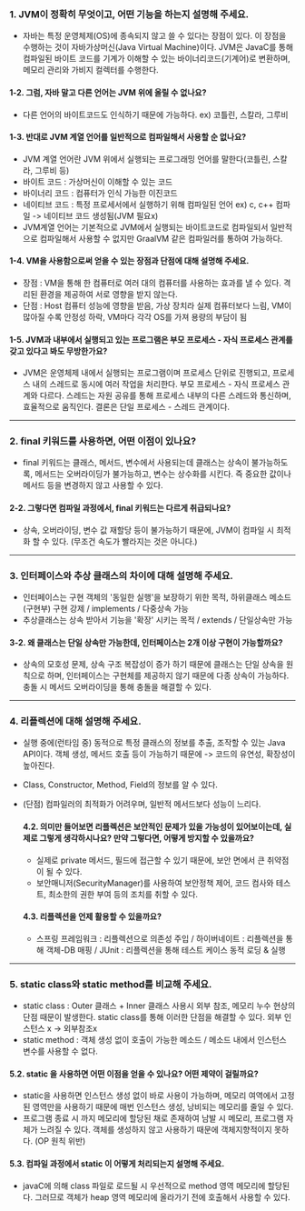 
### 1. JVM이 정확히 무엇이고, 어떤 기능을 하는지 설명해 주세요.
  - 자바는 특정 운영체제(OS)에 종속되지 않고 쓸 수 있다는 장점이 있다. 이 장점을 수행하는 것이 자바가상머신(Java Virtual Machine)이다. JVM은 JavaC를 통해 컴파일된 바이트 코드를 기계가 이해할 수 있는 바이너리코드(기계어)로 변환하며, 메모리 관리와 가비지 컬렉터를 수행한다.

  #### 1-2. 그럼, 자바 말고 다른 언어는 JVM 위에 올릴 수 없나요?
  - 다른 언어의 바이트코드도 인식하기 때문에 가능하다. ex) 코틀린, 스칼라, 그루비

  #### 1-3. 반대로 JVM 계열 언어를 일반적으로 컴파일해서 사용할 순 없나요?
  - JVM 계열 언어란 JVM 위에서 실행되는 프로그래밍 언어를 말한다(코틀린, 스칼라, 그루비 등)
  - 바이트 코드 : 가상머신이 이해할 수 있는 코드
  - 바이너리 코드 : 컴퓨터가 인식 가능한 이진코드
  - 네이티브 코드 : 특정 프로세서에서 실행하기 위해 컴파일된 언어 ex) c, c++ 컴파일 -> 네이티브 코드 생성됨(JVM 필요x)
  - JVM계열 언어는 기본적으로 JVM에서 실행되는 바이트코드로 컴파일되서 일반적으로 컴파일해서 사용할 수 없지만 GraalVM 같은 컴파일러를 통하여 가능하다. 
  #### 1-4. VM을 사용함으로써 얻을 수 있는 장점과 단점에 대해 설명해 주세요.
  - 장점 : VM을 통해 한 컴퓨터로 여러 대의 컴퓨터를 사용하는 효과를 낼 수 있다. 격리된 환경을 제공하여 서로 영향을 받지 않는다.
  - 단점 : Host 컴퓨터 성능에 영향을 받음, 가상 장치라 실제 컴퓨터보다 느림, VM이 많아질 수록 안정성 하락, VM마다 각각 OS를 가져 용량의 부담이 됨

  #### 1-5.  JVM과 내부에서 실행되고 있는 프로그램은 부모 프로세스 - 자식 프로세스 관계를 갖고 있다고 봐도 무방한가요?
  - JVM은 운영체제 내에서 실행되는 프로그램이며 프로세스 단위로 진행되고, 프로세스 내의 스레드로 동시에 여러 작업을 처리한다. 부모 프로세스 - 자식 프로세스 관계와 다르다. 스레드는 자원 공유를 통해 프로세스 내부의 다른 스레드와 통신하며, 효율적으로 움직인다. 결론은 단일 프로세스 - 스레드 관계이다.

--- 

### 2. final 키워드를 사용하면, 어떤 이점이 있나요?
  - final 키워드는 클래스, 메서드, 변수에서 사용되는데 클래스는 상속이 불가능하도록, 메서드는 오버라이딩가 불가능하고, 변수는 상수화를 시킨다. 즉 중요한 값이나 메서드 등을 변경하지 않고 사용할 수 있다.

  #### 2-2. 그렇다면 컴파일 과정에서, final 키워드는 다르게 취급되나요?
  - 상속, 오버라이딩, 변수 값 재할당 등이 불가능하기 때문에, JVM이 컴파일 시 최적화 할 수 있다. (무조건 속도가 빨라지는 것은 아니다.)

---

### 3. 인터페이스와 추상 클래스의 차이에 대해 설명해 주세요.
  - 인터페이스는 구현 객체의 '동일한 실행'을 보장하기 위한 목적, 하위클래스 메소드(구현부) 구현 강제 / implements / 다중상속 가능
  - 추상클래스는 상속 받아서 기능을 '확장' 시키는 목적 / extends / 단일상속만 가능
    
#### 3-2. 왜 클래스는 단일 상속만 가능한데, 인터페이스는 2개 이상 구현이 가능할까요?
  - 상속의 모호성 문제, 상속 구조 복잡성이 증가 하기 때문에 클래스는 단일 상속을 원칙으로 하며, 인터페이스는 구현체를 제공하지 않기 때문에 다종 상속이 가능하다. 충돌 시 메서드 오버라이딩을 통해 충돌을 해결할 수 있다.

---

### 4. 리플렉션에 대해 설명해 주세요.
- 실행 중에(런타임 중) 동적으로 특정 클래스의 정보를 추출, 조작할 수 있는 Java API이다. 객체 생성, 메서드 호출 등이 가능하기 때문에 -> 코드의 유연성, 확장성이 높아진다.
- Class, Constructor, Method, Field의 정보를 알 수 있다.
- (단점) 컴파일러의 최적화가 어려우며, 일반적 메서드보다 성능이 느리다.

  #### 4.2. 의미만 들어보면 리플렉션은 보안적인 문제가 있을 가능성이 있어보이는데, 실제로 그렇게 생각하시나요? 만약 그렇다면, 어떻게 방지할 수 있을까요?
  - 실제로 private 메서드, 필드에 접근할 수 있기 때문에, 보안 면에서 큰 취약점이 될 수 있다.
  - 보안매니저(SecurityManager)를 사용하여 보안정책 제어, 코드 컴사와 테스트, 최소한의 권한 부여 등의 조치를 취할 수 있다.
 
  #### 4.3. 리플렉션을 언제 활용할 수 있을까요?
  - 스프링 프레임워크 : 리플렉션으로 의존성 주입 / 하이버네이트 : 리플렉션을 통해 객체-DB 매핑 / JUnit : 리플렉션을 통해 테스트 케이스 동적 로딩 & 실행
 
---
### 5. static class와 static method를 비교해 주세요.
  - static class : Outer 클래스 + Inner 클래스 사용시 외부 참조, 메모리 누수 현상의 단점 때문이 발생한다. static class를 통해 이러한 단점을 해결할 수 있다. 외부 인스턴스 x -> 외부참조x 
  - static method : 객체 생성 없이 호출이 가능한 메소드 / 메소드 내에서 인스턴스 변수를 사용할 수 없다. 

  #### 5.2. static 을 사용하면 어떤 이점을 얻을 수 있나요? 어떤 제약이 걸릴까요?
  - static을 사용하면 인스턴스 생성 없이 바로 사용이 가능하며, 메모리 여역에서 고정된 영역만을 사용하기 때문에 매번 인스턴스 생성, 낭비되는 메모리를 줄일 수 있다.
  - 프로그램 종료 시 까지 메모리에 할당된 채로 존재하여 남발 시 메모리, 프로그램 자체가 느려질 수 있다. 객체를 생성하지 않고 사용하기 때문에 객체지향적이지 못하다. (OP 원칙 위반)

  #### 5.3. 컴파일 과정에서 static 이 어떻게 처리되는지 설명해 주세요.
  - javaC에 의해 class 파일로 로드될 시 우선적으로 method 영역 메모리에 할당된다. 그러므로 객체가 heap 영역 메모리에 올라가기 전에 호출해서 사용할 수 있다. 

